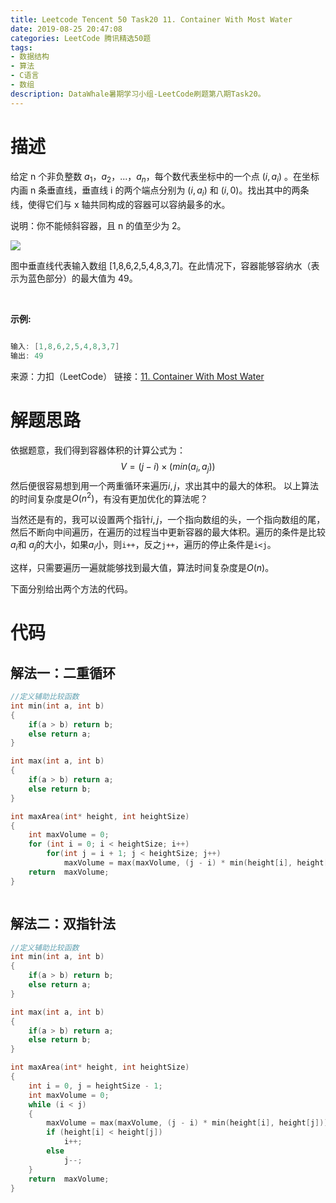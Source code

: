 ```yaml
---
title: Leetcode Tencent 50 Task20 11. Container With Most Water
date: 2019-08-25 20:47:08
categories: LeetCode 腾讯精选50题
tags:
- 数据结构
- 算法
- C语言
- 数组
description: DataWhale暑期学习小组-LeetCode刷题第八期Task20。
---
```


# 描述

给定 n 个非负整数 $a_1，a_2，...，a_n$，每个数代表坐标中的一个点 $(i, a_i)$ 。在坐标内画 n 条垂直线，垂直线 i 的两个端点分别为 $(i, a_i)$ 和 $(i, 0)$。找出其中的两条线，使得它们与 x 轴共同构成的容器可以容纳最多的水。

说明：你不能倾斜容器，且 n 的值至少为 2。

![](https://aliyun-lc-upload.oss-cn-hangzhou.aliyuncs.com/aliyun-lc-upload/uploads/2018/07/25/question_11.jpg)

图中垂直线代表输入数组 [1,8,6,2,5,4,8,3,7]。在此情况下，容器能够容纳水（表示为蓝色部分）的最大值为 49。

 

**示例:**

```c

输入: [1,8,6,2,5,4,8,3,7]
输出: 49
```

来源：力扣（LeetCode）
链接：[11. Container With Most Water](https://leetcode-cn.com/problems/container-with-most-water)



# 解题思路

依据题意，我们得到容器体积的计算公式为：
$$V=(j-i)  \times (min(a_i,a_j))$$
然后便很容易想到用一个两重循环来遍历$i,j$，求出其中的最大的体积。
以上算法的时间复杂度是$O(n^2)$，有没有更加优化的算法呢？

当然还是有的，我可以设置两个指针$i,j$，一个指向数组的头，一个指向数组的尾，然后不断向中间遍历，在遍历的过程当中更新容器的最大体积。遍历的条件是比较$a_i$和 $a_j$的大小，如果$a_i$小，则`i++`，反之`j++`，遍历的停止条件是`i<j`。

这样，只需要遍历一遍就能够找到最大值，算法时间复杂度是$O(n)$。

下面分别给出两个方法的代码。

# 代码

## 解法一：二重循环

```c
//定义辅助比较函数
int min(int a, int b)
{
    if(a > b) return b;
    else return a;
}

int max(int a, int b)
{
    if(a > b) return a;
    else return b;
}

int maxArea(int* height, int heightSize)
{
    int maxVolume = 0;
    for (int i = 0; i < heightSize; i++)
        for(int j = i + 1; j < heightSize; j++)
            maxVolume = max(maxVolume, (j - i) * min(height[i], height[j]));  //更新最大容积
    return  maxVolume;
}



``` 

## 解法二：双指针法

```c
//定义辅助比较函数
int min(int a, int b)
{
    if(a > b) return b;
    else return a;
}

int max(int a, int b)
{
    if(a > b) return a;
    else return b;
}

int maxArea(int* height, int heightSize)
{
    int i = 0, j = heightSize - 1;
    int maxVolume = 0;
    while (i < j)
    {
        maxVolume = max(maxVolume, (j - i) * min(height[i], height[j])); //更新最大容积
        if (height[i] < height[j])
            i++;                                                         //前端指针右移
        else
            j--;                                                         //末端指针左移  
    }
    return  maxVolume;
}


``` 
